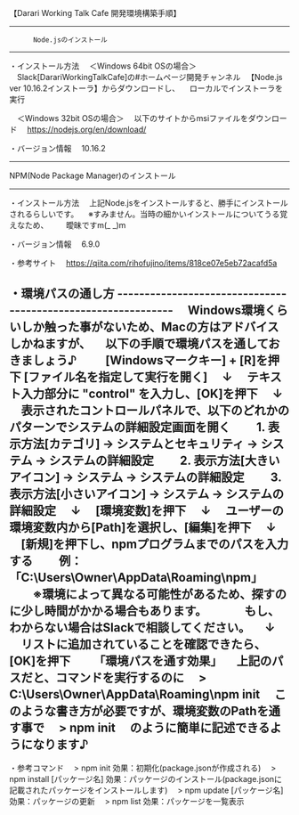 【Darari Working Talk Cafe 開発環境構築手順】

********************************************
          Node.jsのインストール
********************************************

・インストール方法
　＜Windows 64bit OSの場合＞
　Slack[DarariWorkingTalkCafe]の#ホームページ開発チャンネル
　【Node.js ver 10.16.2インストーラ】からダウンロードし、
　ローカルでインストーラを実行

　＜Windows 32bit OSの場合＞
　以下のサイトからmsiファイルをダウンロード
　https://nodejs.org/en/download/

・バージョン情報
　10.16.2


********************************************
   NPM(Node Package Manager)のインストール
********************************************

・インストール方法
　上記Node.jsをインストールすると、勝手にインストールされるらしいです。
　※すみません。当時の細かいインストールについてうる覚えなため、
　　曖昧ですm(_ _)m

・バージョン情報
　6.9.0

・参考サイト
　https://qiita.com/rihofujino/items/818ce07e5eb72acafd5a

・環境パスの通し方 -------------------------------------------------------------
　Windows環境くらいしか触った事がないため、Macの方はアドバイスしかねますが、
　以下の手順で環境パスを通しておきましょう♪
　
　[Windowsマークキー] + [R]を押下 [ファイル名を指定して実行を開く]
　↓
　テキスト入力部分に "control" を入力し、[OK]を押下
　↓
　表示されたコントロールパネルで、以下のどれかのパターンでシステムの詳細設定画面を開く
　　1. 表示方法[カテゴリ] → システムとセキュリティ → システム → システムの詳細設定
　　2. 表示方法[大きいアイコン] → システム → システムの詳細設定
　　3. 表示方法[小さいアイコン] → システム → システムの詳細設定
　↓
　[環境変数]を押下
　↓
　ユーザーの環境変数内から[Path]を選択し、[編集]を押下
　↓
　[新規]を押下し、npmプログラムまでのパスを入力する
　　例：「C:\Users\Owner\AppData\Roaming\npm」
　　※環境によって異なる可能性があるため、探すのに少し時間がかかる場合もあります。
　　　もし、わからない場合はSlackで相談してください。
　↓
　リストに追加されていることを確認できたら、[OK]を押下
　
　「環境パスを通す効果」
　上記のパスだと、コマンドを実行するのに
　> C:\Users\Owner\AppData\Roaming\npm init
　このような書き方が必要ですが、環境変数のPathを通す事で
　> npm init
　のように簡単に記述できるようになります♪
--------------------------------------------------------------------------------

・参考コマンド
　> npm init                     効果：初期化(package.jsonが作成される)
　> npm install [パッケージ名]   効果：パッケージのインストール(package.jsonに記載されたパッケージをインストールします)
　> npm update [パッケージ名]    効果：パッケージの更新
　> npm list                     効果：パッケージを一覧表示


